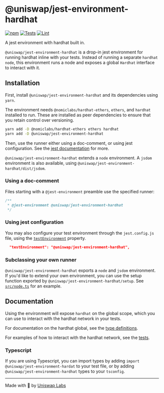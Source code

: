 # @uniswap/jest-environment-hardhat

[![npm](https://img.shields.io/npm/v/@uniswap/jest-environment-hardhat)](https://www.npmjs.com/package/@uniswap/jest-environment-hardhat)
[![Tests](https://github.com/Uniswap/jest-environment-hardhat/actions/workflows/test.yaml/badge.svg)](https://github.com/Uniswap/jest-environment-hardhat/actions/workflows/test.yaml)
[![Lint](https://github.com/Uniswap/jest-environment-hardhat/actions/workflows/lint.yml/badge.svg)](https://github.com/Uniswap/jest-environment-hardhat/actions/workflows/lint.yml)

A jest environment with hardhat built in.

`@uniswap/jest-environment-hardhat` is a drop-in jest environment for running hardhat inline with your tests. Instead of running a separate `hardhat node`, this environment runs a node and exposes a global `Hardhat` interface to interact with it.

## Installation

First, install `@uniswap/jest-environment-hardhat` and its dependencies using `yarn`.

The environment needs `@nomiclabs/hardhat-ethers`, `ethers`, and `hardhat` installed to run. These are installed as peer dependencies to ensure that you retain control over versioning.

```sh
yarn add -D @nomiclabs/hardhat-ethers ethers hardhat
yarn add -D @uniswap/jest-environment-hardhat
```

Then, use the runner either using a doc-comment, or using jest configuration. See the [jest documentation](https://jestjs.io/docs/configuration#testenvironment-string) for more.

`@uniswap/jest-environment-hardhat` extends a `node` environment. A `jsdom` environment is also available, using `@uniswap/jest-environment-hardhat/dist/jsdom`.

### Using a doc-comment

Files starting with a `@jest-environment` preamble use the specified runner:

```js
/**
 * @jest-environment @uniswap/jest-environment-hardhat
 */
```

### Using jest configuration

You may also configure your test environment through the `jest.config.js` file, using the [`testEnvironment`](https://jestjs.io/docs/configuration#testenvironment-string) property.

```json
  "testEnvironment": "@uniswap/jest-environment-hardhat",
```

### Subclassing your own runner

`@uniswap/jest-environment-hardhat` exports a `node` and `jsdom` environment. If you'd like to extend your own environment, you can use the setup function exported by `@uniswap/jest-environment-hardhat/setup`. See [`src/node.ts`](./src/node.ts) for an example.


## Documentation

Using the environment will expose `hardhat` on the global scope, which you can use to interact with the hardhat network in your tests.

For documentation on the hardhat global, see the [type definitions](./src/hardhat.ts).

For examples of how to interact with the hardhat network, see the [tests](./src/internal/hardhat.test.ts).

### Typescript

If you are using Typescript, you can import types by adding `import @uniswap/jest-environment-hardat` to your test file, or by adding `@uniswap/jest-environment-hardhat` types to your `tsconfig`.

---

Made with 🦄 by [Uniswap Labs](https://uniswap.org)
